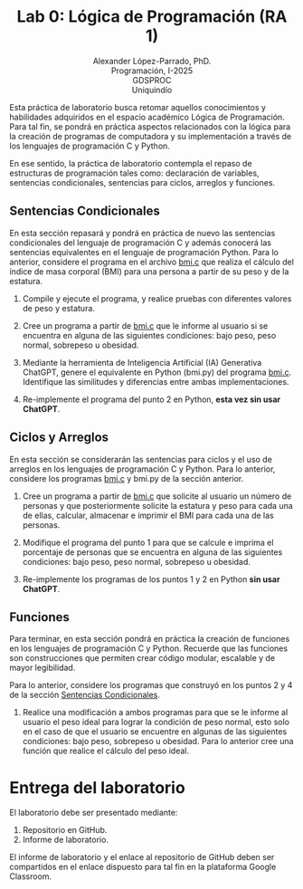 <h1 align="center">
Lab 0: Lógica de Programación (RA 1) <br />
 </h1>
 <p align="center">
Alexander López-Parrado, PhD. <br />
Programación, I-2025 <br />
GDSPROC <br />
Uniquindío <br />
</p>

Esta práctica de laboratorio busca retomar aquellos conocimientos y habilidades adquiridos en el espacio académico Lógica de Programación. Para tal fin, se pondrá en práctica aspectos relacionados con la lógica para la creación de programas de computadora y su implementación a través de los lenguajes de programación C y Python.

En ese sentido, la práctica de laboratorio contempla el repaso de estructuras de programación tales como: declaración de variables, sentencias condicionales, sentencias para ciclos, arreglos y funciones. 

## Sentencias Condicionales

En esta sección repasará y pondrá en práctica de nuevo las sentencias condicionales del lenguaje de programación C y además conocerá las sentencias equivalentes en el lenguaje de programación Python. Para lo anterior, considere el programa en el archivo [bmi.c](bmi.c) que realiza el cálculo del índice de masa corporal (BMI) para una persona a partir de su peso y de la estatura. 

1. Compile y ejecute el programa, y realice pruebas con diferentes valores de peso y estatura.

2. Cree un programa a partir de [bmi.c](bmi.c) que le informe al usuario si se encuentra en alguna de las siguientes condiciones: bajo peso, peso normal, sobrepeso u obesidad.

3. Mediante la herramienta de Inteligencia Artificial (IA) Generativa ChatGPT, genere el equivalente en Python (bmi.py) del programa [bmi.c](bmi.c). Identifique las similitudes y diferencias entre ambas implementaciones.

4. Re-implemente el programa del punto 2 en Python, **esta vez sin usar ChatGPT**.

## Ciclos y Arreglos

En esta sección se considerarán las sentencias para ciclos y el uso de arreglos en los lenguajes de programación C y Python. Para lo anterior, considere los programas [bmi.c](bmi.c) y bmi.py de la sección anterior.

1. Cree un programa a partir de [bmi.c](bmi.c) que solicite al usuario un número de personas y que posteriormente solicite la estatura y peso para cada una de ellas, calcular, almacenar e imprimir el BMI para cada una de las personas.

2. Modifique el programa del punto 1 para que se calcule e imprima el porcentaje de personas que se encuentra en alguna de las siguientes condiciones: bajo peso, peso normal, sobrepeso u obesidad.

3. Re-implemente los programas de los puntos 1 y 2 en Python **sin usar ChatGPT**.


## Funciones

Para terminar, en esta sección pondrá en práctica la creación de funciones en los lenguajes de programación C y Python. Recuerde que las funciones son construcciones que permiten crear código modular, escalable y de mayor legibilidad.

Para lo anterior, considere los programas que construyó en los puntos 2 y 4 de la sección [Sentencias Condicionales](#sentencias-condicionales).

1. Realice una modificación a ambos programas para que se le informe al usuario el peso ideal para lograr la condición de peso normal, esto solo en el caso de que el usuario se encuentre en algunas de las siguientes condiciones: bajo peso, sobrepeso u obesidad. Para lo anterior cree una función que realice el cálculo del peso ideal.

# Entrega del laboratorio

El laboratorio debe ser presentado mediante:

1. Repositorio en GitHub.
2. Informe de laboratorio.

El informe de laboratorio y el enlace al repositorio de GitHub deben ser compartidos en el enlace dispuesto para tal fin en la plataforma Google Classroom.
